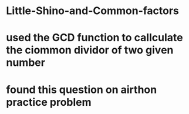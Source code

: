 # Little-Shino-and-Common-factors
# used the GCD function to callculate the ciommon dividor of two given number
# found this question on airthon practice problem
